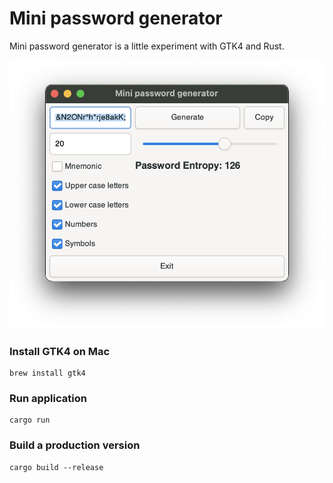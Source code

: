 # Mini password generator
Mini password generator is a little experiment with GTK4 and Rust.

![alt screenshot](screenshot.png)

### Install GTK4 on Mac
```
brew install gtk4
```

### Run application
```
cargo run
```

### Build a production version
```
cargo build --release
```